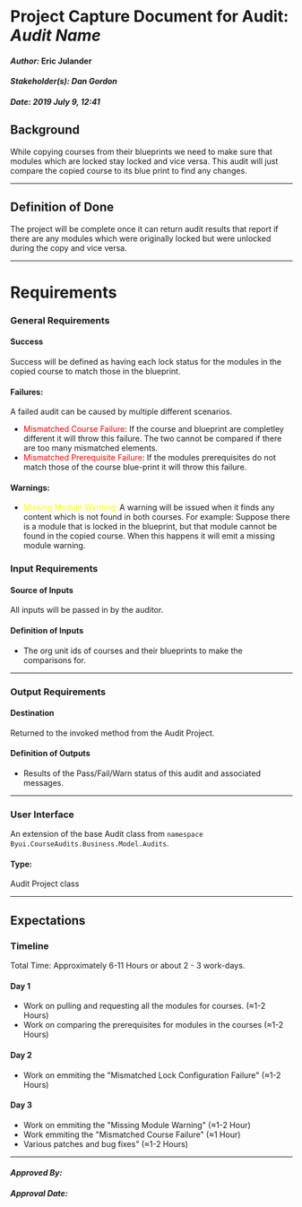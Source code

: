 # Project Capture Document for Audit: _Audit Name_ 
#### *Author:* Eric Julander
#### *Stakeholder(s): Dan Gordon*
#### *Date: 2019 July 9, 12:41*

## Background
While copying courses from their blueprints we need to make sure that modules which are locked stay locked and vice versa. This audit will just compare the copied course to its blue print to find any changes.

-----

## Definition of Done
The project will be complete once it can return audit results that report if there are any modules which were originally locked but were unlocked during the copy and vice versa.

-----

# Requirements

### General Requirements
#### Success
Success will be defined as having each lock status for the modules in the copied course to match those in the blueprint.
#### Failures:
A failed audit can be caused by multiple different scenarios.

- <span style="color:red"> Mismatched Course Failure</span>: If the course and blueprint are completley different it will throw this failure. The two cannot be compared if there are too many mismatched elements.
- <span style="color:red"> Mismatched Prerequisite Failure</span>: If the modules prerequisites do not match those of the course blue-print it will throw this failure.
<!-- - <span style="color:red"> Mismatched Unlock Date Failure</span>: If the modules unlock date do not match those of the course blue-print it will throw this failure. -->

#### Warnings:
- <span style="color:yellow">Missing Module Warning:</span> A warning will be issued when it finds any content which is not found in both courses. For example: Suppose there is a module that is locked in the blueprint, but that module cannot be found in the copied course. When this happens it will emit a missing module warning.
<!-- - <span style="color:yellow"> Invalid Unlock Date Warning</span>: If the modules unlock date has already occured it will throw this warning. -->
<!-- What counts as pass/fail/warn? -->
### Input Requirements
#### Source of Inputs
All inputs will be passed in by the auditor.

#### Definition of Inputs
<!-- TBD: do not fill out just yet -->
- The org unit ids of courses and their blueprints to make the comparisons for.
---

### Output Requirements
#### Destination
Returned to the invoked method from the Audit Project.

#### Definition of Outputs
<!-- TBD: do not fill out just yet -->
- Results of the Pass/Fail/Warn status of this audit and associated messages.
---

### User Interface
An extension of the base Audit class from `namespace Byui.CourseAudits.Business.Model.Audits`.
#### Type:
Audit Project class

-----

## Expectations
### Timeline
Total Time: Approximately 6-11 Hours or about 2 - 3 work-days.
#### Day 1
- Work on pulling and requesting all the modules for courses. (≈1-2 Hours)
- Work on comparing the prerequisites for modules in the courses (≈1-2 Hours)
#### Day 2
<!-- - Work on comparing the unlock-dates for modules in the courses (≈1-2 Hours) -->
<!-- - Work on checking that the unlock-dates for modules have not already past. (≈1-2 Hours) -->
- Work on emmiting the "Mismatched Lock Configuration Failure" (≈1-2 Hours)
#### Day 3
- Work on emmiting the "Missing Module Warning" (≈1-2 Hour)
- Work emmiting the "Mismatched Course Failure" (≈1 Hour)
- Various patches and bug fixes" (≈1-2 Hours)


<!-- What is the deadline? 2019 Sep 1? -->
<!-- What priority is this audit? -->

-----

#### *Approved By:* 
#### *Approval Date:*
